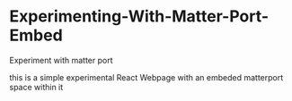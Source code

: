 # Experimenting-With-Matter-Port-Embed
Experiment with matter port

this is a simple experimental React Webpage with an embeded matterport space within it 
